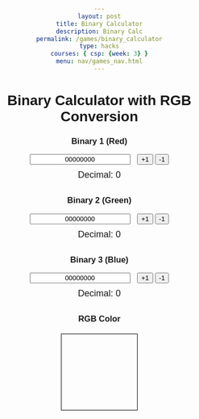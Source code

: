 ```yaml
---
layout: post
title: Binary Calculator
description: Binary Calc
permalink: /games/binary_calculator
type: hacks
courses: { csp: {week: 3} }
menu: nav/games_nav.html
---
```


<head>
    <meta charset="UTF-8">
    <meta name="viewport" content="width=device-width, initial-scale=1.0">
    <title>Binary Calculator with RGB Conversion</title>
    <style>
        body {
            font-family: Arial, sans-serif;
            text-align: center;
            margin: 20px;
        }
        .section {
            margin-bottom: 30px;
        }
        input {
            width: 200px;
            text-align: center;
            margin-right: 10px;
        }
        .output {
            font-size: 18px;
            margin-top: 10px;
        }
        .color-box {
            width: 150px;
            height: 150px;
            margin: 20px auto;
            border: 1px solid #000;
        }
    </style>
</head>
<body>
    <h1>Binary Calculator with RGB Conversion</h1>
    <!-- Binary Section 1 -->
    <div class="section">
        <h3>Binary 1 (Red)</h3>
        <input type="text" id="binary1" value="00000000">
        <button onclick="addOne('binary1')">+1</button>
        <button onclick="subtractOne('binary1')">-1</button>
        <div class="output" id="decimal1">Decimal: 0</div>
    </div>
    <!-- Binary Section 2 -->
    <div class="section">
        <h3>Binary 2 (Green)</h3>
        <input type="text" id="binary2" value="00000000">
        <button onclick="addOne('binary2')">+1</button>
        <button onclick="subtractOne('binary2')">-1</button>
        <div class="output" id="decimal2">Decimal: 0</div>
    </div>
    <!-- Binary Section 3 -->
    <div class="section">
        <h3>Binary 3 (Blue)</h3>
        <input type="text" id="binary3" value="00000000">
        <button onclick="addOne('binary3')">+1</button>
        <button onclick="subtractOne('binary3')">-1</button>
        <div class="output" id="decimal3">Decimal: 0</div>
    </div>
    <!-- RGB Color Display -->
    <h3>RGB Color</h3>
    <div class="color-box" id="colorBox"></div>
    <script>
        function addOne(id) {
            let binVal = document.getElementById(id).value;
            let decimal = parseInt(binVal, 2);
            if (decimal < 255) {
                decimal += 1;
            } else {
                decimal = 0; // Handle overflow
            }
            updateBinary(id, decimal);
        }
        function subtractOne(id) {
            let binVal = document.getElementById(id).value;
            let decimal = parseInt(binVal, 2);
            if (decimal > 0) {
                decimal -= 1;
            } else {
                decimal = 255; // Handle underflow
            }
            updateBinary(id, decimal);
        }
        function updateBinary(id, decimal) {
            let binaryValue = decimal.toString(2).padStart(8, '0');
            document.getElementById(id).value = binaryValue;
            // Update corresponding decimal display
            let decimalId = 'decimal' + id.charAt(id.length - 1);
            document.getElementById(decimalId).innerText = "Decimal: " + decimal;
            updateColor();
        }
        function updateColor() {
            // Get decimal values for Red, Green, and Blue
            let red = parseInt(document.getElementById('binary1').value, 2);
            let green = parseInt(document.getElementById('binary2').value, 2);
            let blue = parseInt(document.getElementById('binary3').value, 2);
            // Display color
            let rgb = `rgb(${red}, ${green}, ${blue})`;
            document.getElementById('colorBox').style.backgroundColor = rgb;
        }
        // Initialize color on page load
        updateColor();
    </script>
</body>